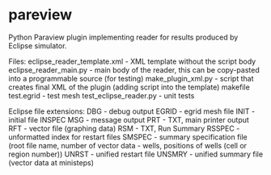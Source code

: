 pareview
========

Python Paraview plugin implementing reader for results produced by Eclipse simulator.

Files:
  eclipse_reader_template.xml - XML template without the script body
  eclipse_reader_main.py - main body of the reader, this can be copy-pasted into a programmable source (for testing)
  make_plugin_xml.py - script that creates final XML of the plugin (adding script into the template)
  makefile
  test.egrid - test mesh
  test_eclipse_reader.py - unit tests


Eclipse file extensions:
DBG - debug output
EGRID - egrid mesh file
INIT - initial file
INSPEC
MSG - message output
PRT - TXT, main printer output
RFT - vector file (graphing data)
RSM - TXT, Run Summary
RSSPEC - unformatted index for restart files
SMSPEC - summary specification file
         (root file name, number of vector data - wells, positions of wells (cell or region number))
UNRST - unified restart file
UNSMRY - unified summary file (vector data at ministeps)
